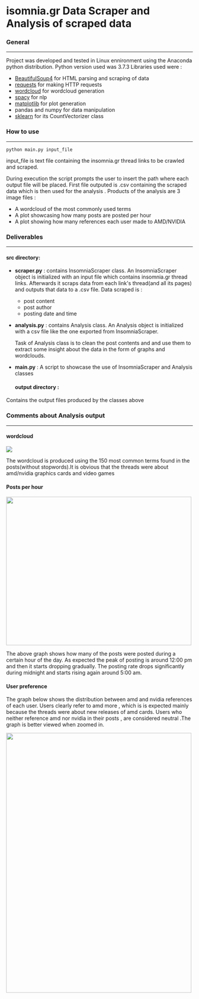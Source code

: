 #  isomnia.gr Data Scraper and Analysis of scraped data


### General

------

Project was developed and tested in Linux ennironment using the Anaconda python distribution.
Python version used was 3.7.3
Libraries used were : 

* [BeautifulSoup4](https://anaconda.org/anaconda/beautifulsoup4) for HTML parsing and  scraping of data
* [requests](https://anaconda.org/anaconda/requests) for making HTTP requests
* [wordcloud](https://github.com/amueller/word_cloud) for wordcloud generation
* [spacy](https://spacy.io/usage/) for nlp
* [matplotlib](https://matplotlib.org/) for plot generation
* pandas and numpy for data manipulation
* [sklearn](https://scikit-learn.org/stable/index.html) for its CountVectorizer class



### How to use

------

```
python main.py input_file
```

input_file is text file containing the insomnia.gr thread links to be crawled and scraped.

During execution the script prompts the user to insert the path where each output file will be placed. First file outputed is .csv containing the scraped data  which is then used for the analysis . Products of the analysis are 3 image files :

* A wordcloud of the most commonly used terms 
* A plot showcasing how many posts are posted per hour 
* A plot showing how many references each user made to AMD/NVIDIA



 ### Deliverables

------

#### src directory:

- **scraper.py** : contains InsomniaScraper class. An InsomniaScraper object is initialized with an input file which contains insomnia.gr thread links. Afterwards it scraps data from each link's thread(and all its pages) and outputs that data to a .csv file. Data scraped is :

  - post content
  - post author
  - posting date and time

- **analysis.py** : contains Analysis class. An Analysis object is initialized with  a csv file like the one exported from InsomniaScraper.

  Task of Analysis class is to clean the post contents and and use them to extract some insight about the data in the form of graphs and wordclouds.

* **main.py** : A script to showcase the use of InsomniaScraper and Analysis classes

  

   #### output directory :

Contains the output files produced by the classes above



### Comments about Analysis output

---

#### wordcloud

![](/home/yawda/Desktop/insomnia_scraper/output/wordcloud.png)

The wordcloud is produced using the 150 most common terms found in the posts(without stopwords).It is obvious that the threads were about amd/nvidia graphics cards and video games



#### Posts per hour

<img src="/home/yawda/Desktop/insomnia_scraper/output/post_hours.png " width="500" height="400" />

The above graph shows how many of the posts were posted during a certain hour of the day. As expected the peak of posting is around 12:00 pm and then it starts dropping gradually. The posting rate drops significantly during midnight and starts rising again around 5:00 am.



#### User preference

The graph below shows the distribution between  amd and nvidia references of each user. Users clearly refer to amd more , which is is expected mainly because the threads were about new releases of amd cards. Users who neither reference amd nor nvidia in their posts , are considered neutral .The graph is better viewed when zoomed in.

<img src="/home/yawda/Desktop/insomnia_scraper/output/user_preference.png " width="500" height="700" />

